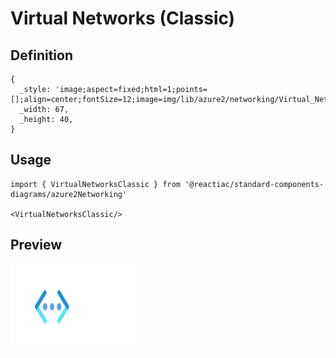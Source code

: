 # Virtual Networks (Classic)

## Definition

```
{
  _style: 'image;aspect=fixed;html=1;points=[];align=center;fontSize=12;image=img/lib/azure2/networking/Virtual_Networks_Classic.svg;strokeColor=none;',
  _width: 67,
  _height: 40,
}
```

## Usage

```
import { VirtualNetworksClassic } from '@reactiac/standard-components-diagrams/azure2Networking'

<VirtualNetworksClassic/>
```

## Preview

<img src="./virtual-networks-classic.png" width="200"/>
